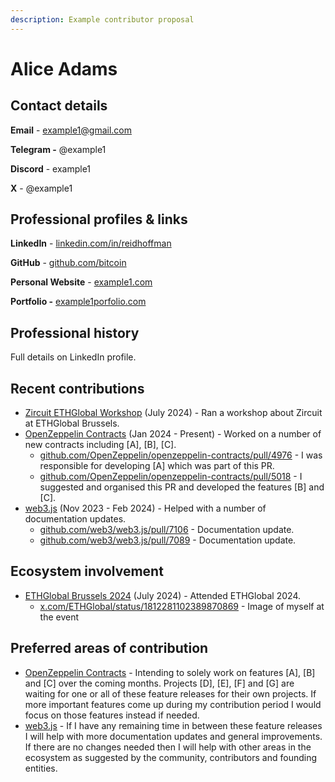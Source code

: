 ```yaml
---
description: Example contributor proposal
---
```


# Alice Adams



## **Contact details**

**Email** - example1@gmail.com

**Telegram -** @example1

**Discord** - example1

**X** - @example1



## **Professional profiles & links**

**LinkedIn** - [linkedin.com/in/reidhoffman](https://www.linkedin.com/in/reidhoffman/)

**GitHub** - [github.com/bitcoin](https://github.com/bitcoin)

**Personal Website** - [example1.com](https://example1.com)

**Portfolio -** [example1porfolio.com](https://example1portfolio.com)



## **Professional history**

Full details on LinkedIn profile.



## **Recent contributions**

* [Zircuit ETHGlobal Workshop](https://www.youtube.com/watch?v=7Cj\_rTfR4vs) (July 2024) - Ran a workshop about Zircuit at ETHGlobal Brussels.
* [OpenZeppelin Contracts](https://github.com/OpenZeppelin/openzeppelin-contracts) (Jan 2024 - Present) - Worked on a number of new contracts including \[A], \[B], \[C].
  * [github.com/OpenZeppelin/openzeppelin-contracts/pull/4976](https://github.com/OpenZeppelin/openzeppelin-contracts/pull/4976) - I was responsible for developing \[A] which was part of this PR.
  * [github.com/OpenZeppelin/openzeppelin-contracts/pull/5018](https://github.com/OpenZeppelin/openzeppelin-contracts/pull/5018) - I suggested and organised this PR and developed the features \[B] and \[C].
* [web3.js](https://github.com/web3/web3.js) (Nov 2023 - Feb 2024) - Helped with a number of documentation updates.
  * [github.com/web3/web3.js/pull/7106](https://github.com/web3/web3.js/pull/7106) - Documentation update.
  * [github.com/web3/web3.js/pull/7089](https://github.com/web3/web3.js/pull/7089) - Documentation update.



## **Ecosystem involvement**&#x20;

* [ETHGlobal Brussels 2024](https://ethglobal.com/events/brussels) (July 2024) - Attended ETHGlobal 2024.
  * [x.com/ETHGlobal/status/1812281102389870869](https://x.com/ETHGlobal/status/1812281102389870869) - Image of myself at the event



## **Preferred areas of contribution**

* [OpenZeppelin Contracts](https://github.com/OpenZeppelin/openzeppelin-contracts) - Intending to solely work on features \[A], \[B] and \[C] over the coming months. Projects \[D], \[E], \[F] and \[G] are waiting for one or all of these feature releases for their own projects. If more important features come up during my contribution period I would focus on those features instead if needed.
* [web3.js](https://github.com/web3/web3.js) - If I have any remaining time in between these feature releases I will help with more documentation updates and general improvements. If there are no changes needed then I will help with other areas in the ecosystem as suggested by the community, contributors and founding entities.
